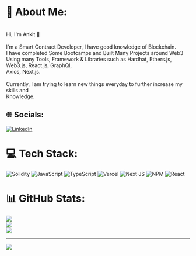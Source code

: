 # 💫 About Me:
<br>Hi, I'm Ankit 👦<br><br>I'm a Smart Contract Developer, I have good knowledge of Blockchain.<br>I have completed Some Bootcamps and Built Many Projects around Web3<br>Using many Tools, Framework & Libraries such as Hardhat, Ethers.js, Web3.js, React.js, GraphQl,<br>Axios, Next.js.<br><br>Currently, I am trying to learn new things everyday to further increase my skills and <br>Knowledge.<br>   


## 🌐 Socials:
[![LinkedIn](https://img.shields.io/badge/LinkedIn-%230077B5.svg?logo=linkedin&logoColor=white)](https://linkedin.com/in/https://www.linkedin.com/in/thatboyankit/) 

# 💻 Tech Stack:
![Solidity](https://img.shields.io/badge/Solidity-%23363636.svg?style=flat&logo=solidity&logoColor=white) ![JavaScript](https://img.shields.io/badge/javascript-%23323330.svg?style=flat&logo=javascript&logoColor=%23F7DF1E) ![TypeScript](https://img.shields.io/badge/typescript-%23007ACC.svg?style=flat&logo=typescript&logoColor=white) ![Vercel](https://img.shields.io/badge/vercel-%23000000.svg?style=flat&logo=vercel&logoColor=white) ![Next JS](https://img.shields.io/badge/Next-black?style=flat&logo=next.js&logoColor=white) ![NPM](https://img.shields.io/badge/NPM-%23000000.svg?style=flat&logo=npm&logoColor=white) ![React](https://img.shields.io/badge/react-%2320232a.svg?style=flat&logo=react&logoColor=%2361DAFB)
# 📊 GitHub Stats:
![](https://github-readme-stats.vercel.app/api?username=thatboyankit&theme=dark&hide_border=false&include_all_commits=true&count_private=false)<br/>
![](https://github-readme-streak-stats.herokuapp.com/?user=thatboyankit&theme=dark&hide_border=false)<br/>
![](https://github-readme-stats.vercel.app/api/top-langs/?username=thatboyankit&theme=dark&hide_border=false&include_all_commits=true&count_private=false&layout=compact)

---
[![](https://visitcount.itsvg.in/api?id=thatboyankit&icon=0&color=0)](https://visitcount.itsvg.in)

<!-- Proudly created with GPRM ( https://gprm.itsvg.in ) -->
